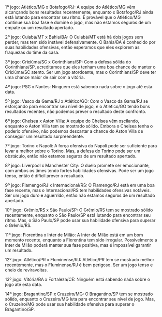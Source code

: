 1º jogo: Atlético/MG x Botafogo/RJ:
A equipe do Atlético/MG vêm alcançando bons resultados recentemente, enquanto o Botafogo/RJ ainda está lutando para encontrar seu ritmo.
É provável que o Atlético/MG continue sua boa fase e domine o jogo, mas não estamos seguros de um empate ou um resultado apertado.

2º jogo: Cuiabá/MT x Bahia/BA:
O Cuiabá/MT está há dois jogos sem perder, mas tem sido instável defensivamente.
O Bahia/BA é conhecido por suas habilidades ofensivas, então esperamos que eles explorem as fraquezas do time da casa.

3º jogo: Criciúma/SC x Corinthians/SP:
Com a defesa sólida do Corinthians/SP, acreditamos que eles tenham uma boa chance de manter o Criciúma/SC atento.
Ser um jogo atordoante, mas o Corinthians/SP deve ter uma chance maior de sair com a vitória.

4º jogo: PSG x Nantes:
Ninguém está sabendo nada sobre o jogo até esta data.

5º jogo: Vasco da Gama/RJ x Atlético/GO:
Com o Vasco da Gama/RJ se esforçando para encontrar seu nível de jogo, e o Atlético/GO tendo bons resultados recentes, não podemos prever o resultado deste confronto.

6º jogo: Chelsea x Aston Villa:
A equipe do Chelsea vêm oscilando, enquanto o Aston Villa tem se mostrado sólido.
Embora o Chelsea tenha o poderio ofensivo, não podemos descartar a chance do Aston Villa de conseguir um resultado surpreendente.

7º jogo: Torino x Napoli:
A força ofensiva do Napoli pode ser suficiente para levar a melhor sobre o Torino.
Mas, a defesa do Torino pode ser um obstáculo, então não estamos seguros de um resultado apertado.

8º jogo: Liverpool x Manchester City:
O duelo promete ser emocionante, com ambos os times tendo fortes habilidades ofensivas.
Pode ser um jogo tenso, então é difícil prever o resultado.

9º jogo: Flamengo/RJ x Internacional/RS:
O Flamengo/RJ está em uma boa fase recente, mas o Internacional/RS tem habilidades ofensivas notáveis.
Ser um jogo duro e aguerrido, então não estamos seguros de um resultado apertado.

10º jogo: Grêmio/RS x São Paulo/SP:
O Grêmio/RS tem se mostrado sólido recentemente, enquanto o São Paulo/SP está lutando para encontrar seu ritmo.
Mas, o São Paulo/SP pode usar sua habilidade ofensiva para superar o Grêmio/RS.

11º jogo: Fiorentina x Inter de Milão:
A Inter de Milão está em um bom momento recente, enquanto a Fiorentina tem sido irregular.
Possivelmente a Inter de Milão poderá manter sua fase positiva, mas é impossível garantir um resultado.

12º jogo: Atlético/PR x Fluminense/RJ:
Atlético/PR tem se mostrado melhor recentemente, mas o Fluminense/RJ é bem perigoso.
Ser um jogo tenso e cheio de reviravoltas.

13º jogo: Vitória/BA x Fortaleza/CE:
Ninguém está sabendo nada sobre o jogo até esta data.

14º jogo: Bragantino/SP x Cruzeiro/MG:
O Bragantino/SP tem se mostrado sólido, enquanto o Cruzeiro/MG luta para encontrar seu nível de jogo.
Mas, o Cruzeiro/MG pode usar sua habilidade ofensiva para superar o Bragantino/SP.